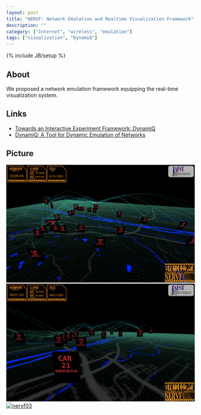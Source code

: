 ```yaml
---
layout: post
title: "NERVF: Network Emulation and Realtime Visualization Framework"
description: ""
category: ["Internet", "wireless", "emulation"]
tags: ["visualization", "DynamiQ"]
---
```

{% include JB/setup %}

## About

We proposed a network emulation framework equipping the real-time visualization system.

## Links

- [Towards an Interactive Experiment Framework: DynamiQ](http://www.jaist.ac.jp/%7Erazvan/publications/interactive_experiment_framework.pdf)
- [DynamiQ: A Tool for Dynamic Emulation of Networks](http://www.jaist.ac.jp/%7Erazvan/publications/dynamiQ_tool_emulation.pdf)

## Picture

[![nervf01](/assets/nervf.png "NERVF 01")](/assets/nervf.png)
[![nervf02](/assets/nervf1.png "NERVF 02")](/assets/nervf1.png)
[![nervf03](/assets/nervf2.png "NERVF 03")](/assets/nervf2.png)